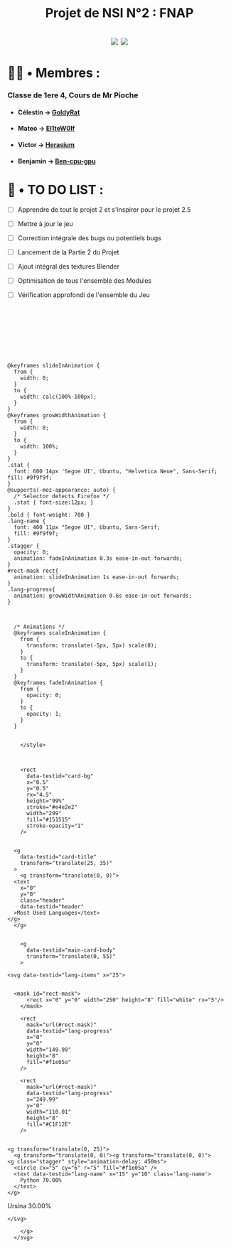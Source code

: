 <h1 align="center">
  
  Projet de NSI N°2 : FNAP

  <img src="http://ForTheBadge.com/images/badges/built-with-swag.svg">
  <img src="https://forthebadge.com/images/badges/made-with-python.svg">
</h1>

# 👨‍💼 • Membres :
### Classe de 1ere 4, Cours de Mr Pioche
* #### Célestin → [GoldyRat](https://github.com/GoldyRat)
* #### Mateo → [El1teW0lf](https://github.com/El1teW0lf)
* #### Victor → [Herasium](https://github.com/Herasium)
* #### Benjamin → [Ben-cpu-gpu](https://github.com/Ben-cpu-gpu)

# 🧮 • TO DO LIST :
- [ ] Apprendre de tout le projet 2 et s'inspirer pour le projet 2.5
- [ ] Mettre à jour le jeu
- [ ] Correction intégrale des bugs ou potentiels bugs
- [ ] Lancement de la Partie 2 du Projet
- [ ] Ajout intégral des textures Blender
- [ ] Optimisation de tous l'ensemble des Modules
- [ ] Vérification approfondi de l'ensemble du Jeu


<!DOCTYPE html>
<html

<svg
        width="300"
        height="115"
        viewBox="0 0 300 115"
        fill="none"
        xmlns="http://www.w3.org/2000/svg"
        role="img"
        aria-labelledby="descId"
      >
        <title id="titleId"></title>
        <desc id="descId"></desc>
        <style>
          .header {
            font: 600 18px 'Segoe UI', Ubuntu, Sans-Serif;
            fill: #fff;
            animation: fadeInAnimation 0.8s ease-in-out forwards;
          }
          @supports(-moz-appearance: auto) {
            /* Selector detects Firefox */
            .header { font-size: 15.5px; }
          }
          
    @keyframes slideInAnimation {
      from {
        width: 0;
      }
      to {
        width: calc(100%-100px);
      }
    }
    @keyframes growWidthAnimation {
      from {
        width: 0;
      }
      to {
        width: 100%;
      }
    }
    .stat {
      font: 600 14px 'Segoe UI', Ubuntu, "Helvetica Neue", Sans-Serif; fill: #9f9f9f;
    }
    @supports(-moz-appearance: auto) {
      /* Selector detects Firefox */
      .stat { font-size:12px; }
    }
    .bold { font-weight: 700 }
    .lang-name {
      font: 400 11px "Segoe UI", Ubuntu, Sans-Serif;
      fill: #9f9f9f;
    }
    .stagger {
      opacity: 0;
      animation: fadeInAnimation 0.3s ease-in-out forwards;
    }
    #rect-mask rect{
      animation: slideInAnimation 1s ease-in-out forwards;
    }
    .lang-progress{
      animation: growWidthAnimation 0.6s ease-in-out forwards;
    }
    

          
      /* Animations */
      @keyframes scaleInAnimation {
        from {
          transform: translate(-5px, 5px) scale(0);
        }
        to {
          transform: translate(-5px, 5px) scale(1);
        }
      }
      @keyframes fadeInAnimation {
        from {
          opacity: 0;
        }
        to {
          opacity: 1;
        }
      }
    
          
        </style>

        

        <rect
          data-testid="card-bg"
          x="0.5"
          y="0.5"
          rx="4.5"
          height="99%"
          stroke="#e4e2e2"
          width="299"
          fill="#151515"
          stroke-opacity="1"
        />

        
      <g
        data-testid="card-title"
        transform="translate(25, 35)"
      >
        <g transform="translate(0, 0)">
      <text
        x="0"
        y="0"
        class="header"
        data-testid="header"
      >Most Used Languages</text>
    </g>
      </g>
    

        <g
          data-testid="main-card-body"
          transform="translate(0, 55)"
        >
          
    <svg data-testid="lang-items" x="25">
      
  
      <mask id="rect-mask">
          <rect x="0" y="0" width="250" height="8" fill="white" rx="5"/>
        </mask>
        
        <rect
          mask="url(#rect-mask)"
          data-testid="lang-progress"
          x="0"
          y="0"
          width="149.99"
          height="8"
          fill="#f1e05a"
        />
      
        <rect
          mask="url(#rect-mask)"
          data-testid="lang-progress"
          x="249.99"
          y="0"
          width="110.01"
          height="8"
          fill="#C1F12E"
        />
      
      
    <g transform="translate(0, 25)">
      <g transform="translate(0, 0)"><g transform="translate(0, 0)">
    <g class="stagger" style="animation-delay: 450ms">
      <circle cx="5" cy="6" r="5" fill="#f1e05a" />
      <text data-testid="lang-name" x="15" y="10" class='lang-name'>
        Python 70.00%
      </text>
    </g>
  </g></g><g transform="translate(150, 0)"><g transform="translate(0, 0)">
    <g class="stagger" style="animation-delay: 450ms">
      <circle cx="5" cy="6" r="5" fill="#C1F12E" />
      <text data-testid="lang-name" x="15" y="10" class='lang-name'>
        Ursina 30.00%
      </text>
    </g>
  </g></g>
    </g>
  
    </svg>
  
        </g>
      </svg>
</body>
</html>
    
